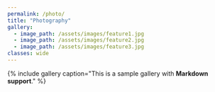```yaml
---
permalink: /photo/
title: "Photography"
gallery:
  - image_path: /assets/images/feature1.jpg
  - image_path: /assets/images/feature2.jpg
  - image_path: /assets/images/feature3.jpg
classes: wide
---
```


{% include gallery caption="This is a sample gallery with **Markdown support**." %}